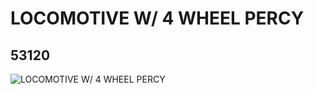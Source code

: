 # LOCOMOTIVE W/ 4 WHEEL PERCY
## 53120
![LOCOMOTIVE W/ 4 WHEEL PERCY](https://lc-www-live-s.legocdn.com/media/bricks/5/2/4513988.jpg)